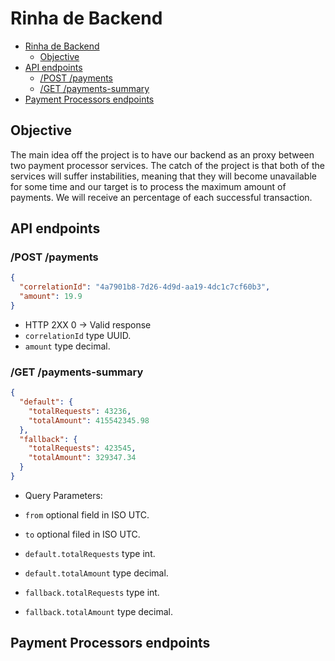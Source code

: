 # Rinha de Backend

<!--toc:start-->

- [Rinha de Backend](#rinha-de-backend)
  - [Objective](#objective)
- [API endpoints](#api-endpoints)
  - [/POST /payments](#post-payments)
  - [/GET /payments-summary](#get-payments-summary)
- [Payment Processors endpoints](#payment-processors-endpoints)
<!--toc:end-->

## Objective

The main idea off the project is to have our backend as an proxy between two payment processor services. The catch of the project is that both of the services will suffer instabilities, meaning that they will become unavailable for some time and our target is to process the maximum amount of payments. We will receive an percentage of each successful transaction.

## API endpoints

### /POST /payments

```json
{
  "correlationId": "4a7901b8-7d26-4d9d-aa19-4dc1c7cf60b3",
  "amount": 19.9
}
```

- HTTP 2XX 0 -> Valid response
- `correlationId` type UUID.
- `amount` type decimal.

### /GET /payments-summary

```json
{
  "default": {
    "totalRequests": 43236,
    "totalAmount": 415542345.98
  },
  "fallback": {
    "totalRequests": 423545,
    "totalAmount": 329347.34
  }
}
```

- Query Parameters:
- `from` optional field in ISO UTC.
- `to` optional filed in ISO UTC.

- `default.totalRequests` type int.
- `default.totalAmount` type decimal.
- `fallback.totalRequests` type int.
- `fallback.totalAmount` type decimal.

## Payment Processors endpoints
